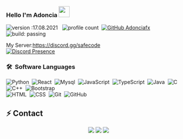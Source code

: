 ### Hello I'm Adoncia <img src = "https://cdn.discordapp.com/emojis/920791355196833852.png?v=1" high="20px" width="30px">
![version :17.08.2021](https://img.shields.io/badge/version-17.08.2021-informational) &nbsp;
![profile count](https://komarev.com/ghpvc/?username=Adonciafx&color=red)&nbsp;
[![GitHub Adonciafx](https://img.shields.io/github/followers/Adonciafx?label=follow&style=social)](https://github.com/Adonciafx)&nbsp;
![build: passing](https://img.shields.io/badge/build-passing-success)


My Server:https://discord.gg/safecode
<br>
[![Discord Presence](https://lanyard-profile-readme.vercel.app/api/972398070492987444?theme=dark&bg=06154a&animated=true&hideDiscrim=false&borderRadius=20px)](https://discord.com/users/972398070492987444)
<br>

### 🛠 &nbsp;Software Languages
![Python](https://img.shields.io/badge/-Python-05122A?style=flat&logo=python)&nbsp;
![React](https://img.shields.io/badge/-React-05122A?style=flat&logo=react)&nbsp;
![Mysql](https://img.shields.io/badge/-Mysql-05122A?style=flat&logo=mysql)&nbsp;
![JavaScript](https://img.shields.io/badge/-JavaScript-05122A?style=flat&logo=javascript)&nbsp;
![TypeScript](https://img.shields.io/badge/-TypeScript-05122A?style=flat&logo=typescript)&nbsp;
![Java](https://img.shields.io/badge/-Java-05122A?style=flat&logo=Java&logoColor=FFA518)&nbsp;
![C](https://img.shields.io/badge/-C-05122A?style=flat&logo=C&logoColor=A8B9CC)&nbsp;
![C++](https://img.shields.io/badge/-C++-05122A?style=flat&logo=C%2B%2B&logoColor=00599C)&nbsp;
![Bootstrap](https://img.shields.io/badge/-Bootstrap-05122A?style=flat&logo=bootstrap&logoColor=563D7C)\
![HTML](https://img.shields.io/badge/-HTML-05122A?style=flat&logo=HTML5)&nbsp;
![CSS](https://img.shields.io/badge/-CSS-05122A?style=flat&logo=CSS3&logoColor=1572B6)&nbsp;
![Git](https://img.shields.io/badge/-Git-05122A?style=flat&logo=git)&nbsp;
![GitHub](https://img.shields.io/badge/-GitHub-05122A?style=flat&logo=github)&nbsp;
## ⚡ Contact
<div align="center">
    <a href="https://discord.com/users/972398070492987444" target="_blank"><img src="https://shields.io/badge/Adoncia-111111.svg?&style=for-the-badge&logo=discord"></a>
    <a href="https://github.com/Adonciafx" target="_blank"><img src="https://shields.io/badge/Adoncia-111111.svg?&style=for-the-badge&logo=github"></a>
    <a href="https://discord.gg/safecode" target="_blank"><img src="https://shields.io/badge/My Discord Server-111111.svg?&style=for-the-badge"></a>
</div>
